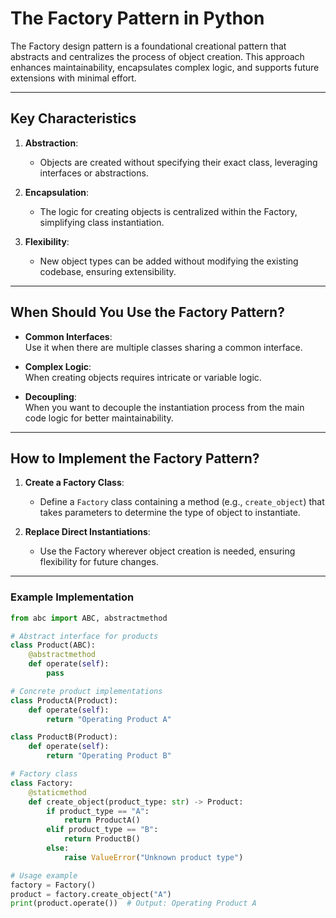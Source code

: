 # The Factory Pattern in Python

The Factory design pattern is a foundational creational pattern that abstracts and centralizes the process of object creation. This approach enhances maintainability, encapsulates complex logic, and supports future extensions with minimal effort.

---

## **Key Characteristics**

1. **Abstraction**:  
   - Objects are created without specifying their exact class, leveraging interfaces or abstractions.

2. **Encapsulation**:  
   - The logic for creating objects is centralized within the Factory, simplifying class instantiation.

3. **Flexibility**:  
   - New object types can be added without modifying the existing codebase, ensuring extensibility.

---

## **When Should You Use the Factory Pattern?**

- **Common Interfaces**:  
  Use it when there are multiple classes sharing a common interface.  

- **Complex Logic**:  
  When creating objects requires intricate or variable logic.  

- **Decoupling**:  
  When you want to decouple the instantiation process from the main code logic for better maintainability.

---

## **How to Implement the Factory Pattern?**

1. **Create a Factory Class**:  
   - Define a `Factory` class containing a method (e.g., `create_object`) that takes parameters to determine the type of object to instantiate.

2. **Replace Direct Instantiations**:  
   - Use the Factory wherever object creation is needed, ensuring flexibility for future changes.

---

### **Example Implementation**

```python
from abc import ABC, abstractmethod

# Abstract interface for products
class Product(ABC):
    @abstractmethod
    def operate(self):
        pass

# Concrete product implementations
class ProductA(Product):
    def operate(self):
        return "Operating Product A"

class ProductB(Product):
    def operate(self):
        return "Operating Product B"

# Factory class
class Factory:
    @staticmethod
    def create_object(product_type: str) -> Product:
        if product_type == "A":
            return ProductA()
        elif product_type == "B":
            return ProductB()
        else:
            raise ValueError("Unknown product type")

# Usage example
factory = Factory()
product = factory.create_object("A")
print(product.operate())  # Output: Operating Product A
